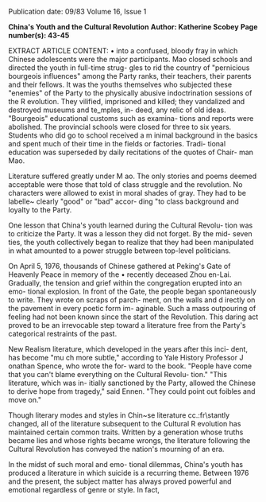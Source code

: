 Publication date: 09/83
Volume 16, Issue 1

**China's Youth and the Cultural Revolution**
**Author: Katherine Scobey**
**Page number(s): 43-45**

EXTRACT ARTICLE CONTENT:
• 
into a confused, bloody fray in which 
Chinese adolescents were the major 
participants. Mao closed schools and 
directed the youth in full-time strug-
gles to rid the country of "pernicious 
bourgeois influences" among the Party 
ranks, their teachers, their parents 
and their fellows. It was the youths 
themselves who subjected these 
"enemies" of the Party to the physically 
abusive indoctrination sessions of the 
R evolution. They vilified, imprisoned 
and 
killed; 
they vandalized and 
destroyed museums and te_mples, in-
deed, any relic of old ideas. "Bourgeois" 
educational customs such as examina-
tions and reports were abolished. The 
provincial schools were closed for three 
to six years. Students who did go to 
school received a m inimal background 
in the basics and spent much of their 
time in the fields or factories. Tradi-
tional education was superseded by 
daily recitations of the quotes of Chair-
man Mao. 

Literature suffered greatly under 
M ao. The only stories and poems 
deemed acceptable were those that told 
of class struggle and the revolution. No 
characters were allowed to exist in 
moral shades of gray. They had to be 
Iabelle~ clearly "good" or "bad" accor-
ding "to class background and loyalty to 
the Party. 

One lesson that China's youth 
learned during the Cultural Revolu-
tion was to criticize the Party. It was a 
lesson they did not forget. By the mid-
seven ties, the youth collectively began 
to 
realize 
that 
they 
had 
been 
manipulated in what amounted to a 
power struggle 
between 
top-level 
politicians. 

On April 5, 
1976, thousands of 
Chinese gathered at Peking's Gate of 
Heavenly Peace in memory of the 
• recently deceased Zhou en-Lai. 
Gradually, the tension and grief within 
the congregation erupted into an emo-
tional explosion. In front of the Gate, 
the people began spontaneously to 
write. They wrote on scraps of parch-
ment, on the walls and d irectly on the 
pavement in every poetic form im-
aginable. Such a mass outpouring of 
feeling had not been known since the 
start of the Revolution. This daring act 
proved to be an irrevocable step 
toward a 
literature free from the 
Party's categorical restraints of the 
past. 

New 
Realism 
literature, 
which 
developed in the years after this inci-
dent, has become "mu ch more subtle," 
according to Yale History Professor 
J onathan Spence, who wrote the for-
ward to the book. "People have come 
that you 
can't 
blame 
everything on the Cultural Revolu-
tion." "This literature, which was in-
itially sanctioned by the Party, allowed 
the Chinese to derive hope from 
tragedy," said Ennen. "They could 
point out foibles and move on." 

Though literary modes and styles in 
Chin~se literature cc.:fr\stantly changed, 
all of the literature subsequent to the 
Cultural R evolution has maintained 
certain common traits. Written by a 
generation whose truths became lies 
and whose rights became wrongs, the 
literature following the Cultural 
Revolution has conveyed the nation's 
mourning of an era. 

In the midst of such moral and emo-
tional dilemmas, China's youth has 
produced a literature in which suicide 
is a recurring theme. Between 1976 
and the present, the subject matter has 
always proved powerful and emotional 
regardless of genre or style. In fact,